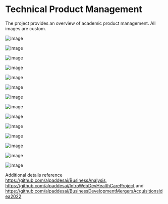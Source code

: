 # Technical Product Management

The project provides an overview of academic product management. All images are custom. 

![image](TechnicalProductManagement1.jpg)

![image](TechnicalProductManagement2.jpg)

![image](TechnicalProductManagement3.jpg)

![image](TechnicalProductManagement4.jpg)

![image](TechnicalProductManagement5.jpg)

![image](TechnicalProductManagement6.jpg)

![image](TechnicalProductManagement7.jpg)

![image](TechnicalProductManagement8.jpg)

![image](TechnicalProductManagement9.jpg)

![image](TechnicalProductManagement10.jpg)

![image](TechnicalProductManagement11.jpg)

![image](TechnicalProductManagement12.jpg)

![image](ProductManager.jpg)

![image](ProductManagerCertification.jpg)

Additional details reference https://github.com/alpaddesai/BusinessAnalysis, https://github.com/alpaddesai/IntroWebDevHealthCareProject and https://github.com/alpaddesai/BusinessDevelopmentMergersAcquisitionsIdea2022

